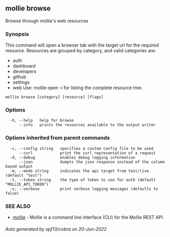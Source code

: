 ## mollie browse

Browse through mollie's web resources

### Synopsis

This command will open a browser tab with the target url for the required resource.
Resources are grouped by category, and valid categories are:
- auth
- dashboard
- developers
- github
- settings
- web
Use: mollie open -i for listing the complete resource tree.

```
mollie browse [category] [resource] [flags]
```

### Options

```
  -h, --help   help for browse
      --info   prints the resources available to the output writer
```

### Options inherited from parent commands

```
  -c, --config string   specifies a custom config file to be used
      --curl            print the curl representation of a request
  -d, --debug           enables debug logging information
      --json            dumpts the json response instead of the column based output
  -m, --mode string     indicates the api target from test/live (default "test")
  -t, --token string    the type of token to use for auth (default "MOLLIE_API_TOKEN")
  -v, --verbose         print verbose logging messages (defaults to false)
```

### SEE ALSO

* [mollie](mollie.md)	 - Mollie is a command line interface (CLI) for the Mollie REST API.

###### Auto generated by spf13/cobra on 20-Jun-2022
